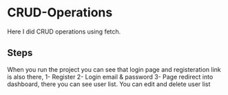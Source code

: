 # CRUD-Operations
Here I did CRUD operations using fetch. 
## Steps
   When you run the project you can see that login page and registeration link   is also there,
      1- Register
      2- Login email & password
      3- Page redirect into dashboard, there you can see user list. You can edit and delete user list
